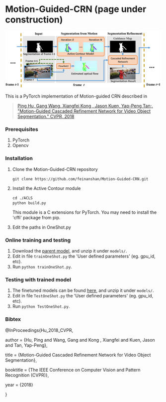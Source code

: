 # Motion-Guided-CRN (page under construction)

![Motion-Guided-CRN](doc/workflow.png)

This is a PyTorch implementation of Motion-guided CRN described in
>[Ping Hu, Gang Wang, Xiangfei Kong , Jason Kuen, Yap-Peng Tan;. "Motion-Guided Cascaded Refinement Network for Video Object Segmentation." CVPR, 2018](https://sites.google.com/view/pinghu/projects/video-object-segmentation)

### Prerequisites
1. PyTorch
2. Opencv

### Installation
1. Clone the Motion-Guided-CRN repository
   ```Shell
   git clone https://github.com/feinanshan/Motion-Guided-CRN.git
   ```
2. Install the Active Contour module
   ```Shell
   cd ./ACLS
   python build.py
   ```
   This module is a C extensions for PyTorch. You may need to install the 'cffi' package from pip.
   
3. Edit the paths in OneShot.py

### Online training and testing
1. Download the [parent model](), and unzip it under `models/`.
2. Edit in file `trainOneShot.py` the 'User defined parameters' (eg. gpu_id, etc).
3. Run `python trainOneShot.py`.

### Testing with trained model
1. The finetuned models can be found [here](), and unzip it under `models/`.
2. Edit in file `TestOneShot.py` the 'User defined parameters' (eg. gpu_id, etc).
3. Run `python TestOneShot.py`.


### Bibtex
@InProceedings{Hu_2018_CVPR,

author = {Hu, Ping and Wang, Gang and Kong , Xiangfei and Kuen,  Jason and Tan, Yap-Peng},

title = {Motion-Guided Cascaded Refinement Network for Video Object Segmentation},

booktitle = {The IEEE Conference on Computer Vision and Pattern Recognition (CVPR)},

year = {2018}

}
